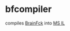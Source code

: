 # bfcompiler
compiles [BrainFck](https://en.wikipedia.org/wiki/Brainfuck) into [MS IL](https://en.wikipedia.org/wiki/Common_Intermediate_Language)

